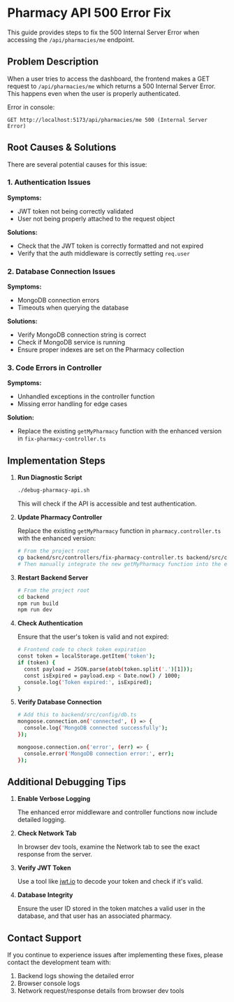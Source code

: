 # Pharmacy API 500 Error Fix

This guide provides steps to fix the 500 Internal Server Error when accessing the `/api/pharmacies/me` endpoint.

## Problem Description

When a user tries to access the dashboard, the frontend makes a GET request to `/api/pharmacies/me` which returns a 500 Internal Server Error. This happens even when the user is properly authenticated.

Error in console:

```
GET http://localhost:5173/api/pharmacies/me 500 (Internal Server Error)
```

## Root Causes & Solutions

There are several potential causes for this issue:

### 1. Authentication Issues

**Symptoms:**

- JWT token not being correctly validated
- User not being properly attached to the request object

**Solutions:**

- Check that the JWT token is correctly formatted and not expired
- Verify that the auth middleware is correctly setting `req.user`

### 2. Database Connection Issues

**Symptoms:**

- MongoDB connection errors
- Timeouts when querying the database

**Solutions:**

- Verify MongoDB connection string is correct
- Check if MongoDB service is running
- Ensure proper indexes are set on the Pharmacy collection

### 3. Code Errors in Controller

**Symptoms:**

- Unhandled exceptions in the controller function
- Missing error handling for edge cases

**Solution:**

- Replace the existing `getMyPharmacy` function with the enhanced version in `fix-pharmacy-controller.ts`

## Implementation Steps

1. **Run Diagnostic Script**

   ```bash
   ./debug-pharmacy-api.sh
   ```

   This will check if the API is accessible and test authentication.

2. **Update Pharmacy Controller**

   Replace the existing `getMyPharmacy` function in `pharmacy.controller.ts` with the enhanced version:

   ```bash
   # From the project root
   cp backend/src/controllers/fix-pharmacy-controller.ts backend/src/controllers/pharmacy.controller.ts.new
   # Then manually integrate the new getMyPharmacy function into the existing controller
   ```

3. **Restart Backend Server**

   ```bash
   # From the project root
   cd backend
   npm run build
   npm run dev
   ```

4. **Check Authentication**

   Ensure that the user's token is valid and not expired:

   ```bash
   # Frontend code to check token expiration
   const token = localStorage.getItem('token');
   if (token) {
     const payload = JSON.parse(atob(token.split('.')[1]));
     const isExpired = payload.exp < Date.now() / 1000;
     console.log('Token expired:', isExpired);
   }
   ```

5. **Verify Database Connection**

   ```bash
   # Add this to backend/src/config/db.ts
   mongoose.connection.on('connected', () => {
     console.log('MongoDB connected successfully');
   });

   mongoose.connection.on('error', (err) => {
     console.error('MongoDB connection error:', err);
   });
   ```

## Additional Debugging Tips

1. **Enable Verbose Logging**

   The enhanced error middleware and controller functions now include detailed logging.

2. **Check Network Tab**

   In browser dev tools, examine the Network tab to see the exact response from the server.

3. **Verify JWT Token**

   Use a tool like [jwt.io](https://jwt.io) to decode your token and check if it's valid.

4. **Database Integrity**

   Ensure the user ID stored in the token matches a valid user in the database, and that user has an associated pharmacy.

## Contact Support

If you continue to experience issues after implementing these fixes, please contact the development team with:

1. Backend logs showing the detailed error
2. Browser console logs
3. Network request/response details from browser dev tools
